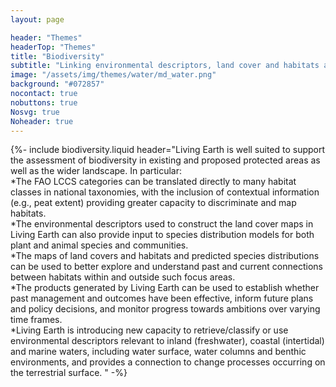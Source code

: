 ```yaml
---
layout: page

header: "Themes"
headerTop: "Themes"
title: "Biodiversity"
subtitle: "Linking environmental descriptors, land cover and habitats and change to the distribution, abundance and richness of fauna and flora"
image: "/assets/img/themes/water/md_water.png"
background: "#072857"
nocontact: true
nobuttons: true
Nosvg: true
Noheader: true
---
```



{%-
include biodiversity.liquid
header="Living Earth is well suited to support the assessment of biodiversity in existing and proposed protected areas as well as the wider landscape.  In particular: <br>
  *The FAO LCCS categories can be translated directly to many habitat classes in national taxonomies, with the inclusion of contextual information (e.g., peat extent) providing greater capacity to discriminate and map habitats. <br>
  *The environmental descriptors used to construct the land cover maps in Living Earth can also provide input to species distribution models for both plant and animal species and communities. <br>
  *The maps of land covers and habitats and predicted species distributions can be used to better explore and understand past and current connections between habitats within and outside such focus areas. <br> 
  *The products generated by Living Earth can be used to establish whether past management and outcomes have been effective, inform future plans and policy decisions, and monitor progress towards ambitions over varying time frames. <br>
  *Living Earth is introducing new capacity to retrieve/classify or use environmental descriptors relevant to inland (freshwater), coastal (intertidal) and marine waters, including water surface, water columns and benthic environments, and provides a connection to change processes occurring on the terrestrial surface.    "
-%}
